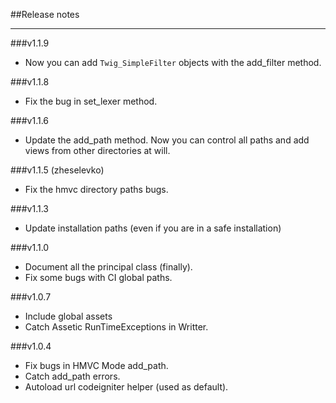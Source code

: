 ##Release notes

---

###v1.1.9

* Now you can add ```Twig_SimpleFilter``` objects with the add_filter method.

###v1.1.8

* Fix the bug in set_lexer method.

###v1.1.6

* Update the add_path method. Now you can control all paths and add views from other directories at will.


###v1.1.5 (zheselevko)

* Fix the hmvc directory paths bugs.

###v1.1.3

* Update installation paths (even if you are in a safe installation)

###v1.1.0

* Document all the principal class (finally).
* Fix some bugs with CI global paths.

###v1.0.7

* Include global assets
* Catch Assetic RunTimeExceptions in Writter.

###v1.0.4

* Fix bugs in HMVC Mode add_path.
* Catch add_path errors.
* Autoload url codeigniter helper (used as default).
